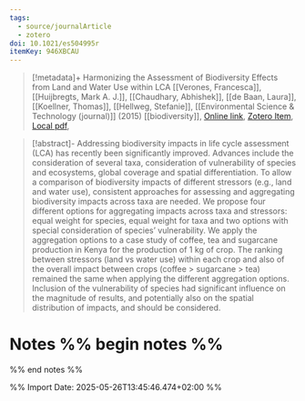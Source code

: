 ```yaml
---
tags:
  - source/journalArticle
  - zotero
doi: 10.1021/es504995r
itemKey: 946XBCAU
---
```

>[!metadata]+
> Harmonizing the Assessment of Biodiversity Effects from Land and Water Use within LCA
> [[Verones, Francesca]], [[Huijbregts, Mark A. J.]], [[Chaudhary, Abhishek]], [[de Baan, Laura]], [[Koellner, Thomas]], [[Hellweg, Stefanie]], 
> [[Environmental Science & Technology (journal)]] (2015)
> [[biodiversity]], 
> [Online link](https://doi.org/10.1021/es504995r), [Zotero Item](zotero://select/library/items/946XBCAU), [Local pdf](file://C:/Users/aburg/Documents/references/zotero/storage/NNP6WPME/Verones2015_HarmonizingAssessment.pdf), 

>[!abstract]-
>Addressing biodiversity impacts in life cycle assessment (LCA) has recently been significantly improved. Advances include the consideration of several taxa, consideration of vulnerability of species and ecosystems, global coverage and spatial differentiation. To allow a comparison of biodiversity impacts of different stressors (e.g., land and water use), consistent approaches for assessing and aggregating biodiversity impacts across taxa are needed. We propose four different options for aggregating impacts across taxa and stressors: equal weight for species, equal weight for taxa and two options with special consideration of species’ vulnerability. We apply the aggregation options to a case study of coffee, tea and sugarcane production in Kenya for the production of 1 kg of crop. The ranking between stressors (land vs water use) within each crop and also of the overall impact between crops (coffee > sugarcane > tea) remained the same when applying the different aggregation options. Inclusion of the vulnerability of species had significant influence on the magnitude of results, and potentially also on the spatial distribution of impacts, and should be considered.

# Notes %% begin notes %%

%% end notes %%




%% Import Date: 2025-05-26T13:45:46.474+02:00 %%
